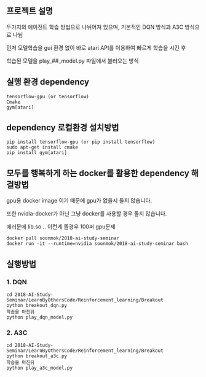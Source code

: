 ## 프로젝트 설명

두가지의 에이전트 학습 방법으로 나뉘어져 있으며, 기본적인 DQN 방식과 A3C 방식으로 나뉨

먼저 모델학습을 gui 환경 없이 바로 atari API를 이용하여 빠르게 학습을 시킨 후

학습된 모델을 play_##_model.py 파일에서 불러오는 방식

## 실행 환경 dependency
```
tensorflow-gpu (or tensorflow)
Cmake
gym[atari]
```
## dependency 로컬환경 설치방법

```
pip install tensorflow-gpu (or pip install tensorflow)
sudo apt-get install cmake
pip install gym[atari]
```

## 모두를 행복하게 하는 docker를 활용한 dependency 해결방법

gpu용 docker image 이기 때문에 gpu가 없을시 돌지 않습니다.

또한 nvidia-docker가 아닌 그냥 docker를 사용할 경우 돌지 않습니다.

에러문에 lib.so .. 이런게 뜰경우 100퍼 gpu문제

```
docker pull soonmok/2018-ai-study-seminar
docker run -it --runtime=nvidia soonmok/2018-ai-study-seminar bash
```
## 실행방법

### 1. DQN

```
cd 2018-AI-Study-Seminar/LearnByOthersCode/Reinforcement_learning/Breakout
python breakout_dqn.py
학습을 마친뒤
python play_dqn_model.py
```

### 2. A3C

```
cd 2018-AI-Study-Seminar/LearnByOthersCode/Reinforcement_learning/Breakout
python breakout_a3c.py
학습을 마친뒤
python play_a3c_model.py
```
